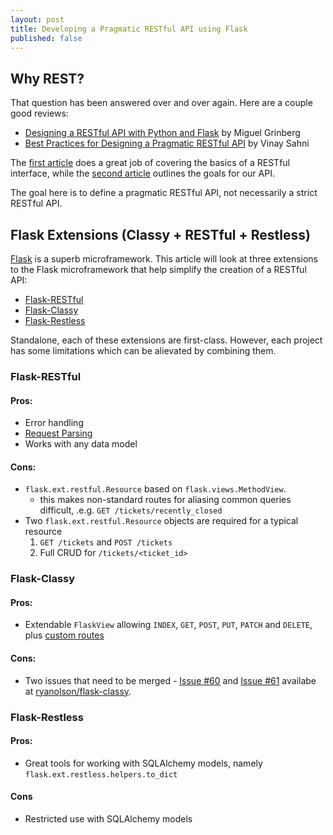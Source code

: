 ```yaml
---
layout: post
title: Developing a Pragmatic RESTful API using Flask
published: false
---
```


## Why REST?

That question has been answered over and over again. Here are a couple good reviews:

- [Designing a RESTful API with Python and Flask](http://blog.miguelgrinberg.com/post/designing-a-restful-api-with-python-and-flask) by Miguel Grinberg
- [Best Practices for Designing a Pragmatic RESTful API](http://www.vinaysahni.com/best-practices-for-a-pragmatic-restful-api) by Vinay Sahni

The [first article](http://blog.miguelgrinberg.com/post/designing-a-restful-api-with-python-and-flask)
does a great job of covering the basics of a RESTful interface, while the
[second article](http://www.vinaysahni.com/best-practices-for-a-pragmatic-restful-api)
outlines the goals for our API.

The goal here is to define a pragmatic RESTful API, not necessarily a strict RESTful API.


## Flask Extensions (Classy +  RESTful + Restless)

[Flask](http://flask.pocoo.org/) is a superb microframework.  This article will look at three
extensions to the Flask microframework that help simplify the creation of a RESTful API:

- [Flask-RESTful](https://github.com/twilio/flask-restful)
- [Flask-Classy](https://github.com/apiguy/flask-classy)
- [Flask-Restless](https://github.com/jfinkels/flask-restless)

Standalone, each of these extensions are first-class.  However, each project has some limitations
which can be alievated by combining them.

### Flask-RESTful

#### Pros:
- Error handling
- [Request Parsing](http://flask-restful.readthedocs.org/en/latest/reqparse.html)
- Works with any data model

#### Cons:
- `flask.ext.restful.Resource` based on `flask.views.MethodView`. 
    * this makes non-standard routes for aliasing common queries difficult,
    .e.g. `GET /tickets/recently_closed`
- Two `flask.ext.restful.Resource` objects are required for a typical resource
    1. `GET /tickets` and `POST /tickets`
    2. Full CRUD for `/tickets/<ticket_id>`

### Flask-Classy

#### Pros:
- Extendable `FlaskView` allowing `INDEX`, `GET`, `POST`, `PUT`, `PATCH` and `DELETE`, plus
  [custom routes](https://pythonhosted.org/Flask-Classy/#using-custom-routes)

#### Cons:
- Two issues that need to be merged - 
  [Issue #60](https://github.com/apiguy/flask-classy/pull/60) and
  [Issue #61](https://github.com/apiguy/flask-classy/pull/61)
  availabe at [ryanolson/flask-classy](https://github.com/ryanolson/flask-classy).
    
### Flask-Restless

#### Pros:
- Great tools for working with SQLAlchemy models, namely `flask.ext.restless.helpers.to_dict`

#### Cons
- Restricted use with SQLAlchemy models